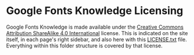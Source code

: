 # Google Fonts Knowledge Licensing

Google Fonts Knowledge is made available under the [Creative Commons Attribution ShareAlike 4.0 International](https://creativecommons.org/licenses/by-sa/4.0/) license.
This is indicated on the site itself, in each page's right sidebar, and also here with this [LICENSE.txt](LICENSE.txt) file.
Everything within this folder structure is covered by that license.
